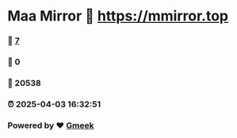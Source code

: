 # Maa Mirror :link: https://mmirror.top 
### :page_facing_up: [7](https://mmirror.top/tag.html) 
### :speech_balloon: 0 
### :hibiscus: 20538 
### :alarm_clock: 2025-04-03 16:32:51 
### Powered by :heart: [Gmeek](https://github.com/Meekdai/Gmeek)

